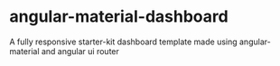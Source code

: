 # angular-material-dashboard
A fully responsive starter-kit dashboard template made using angular-material and angular ui router
